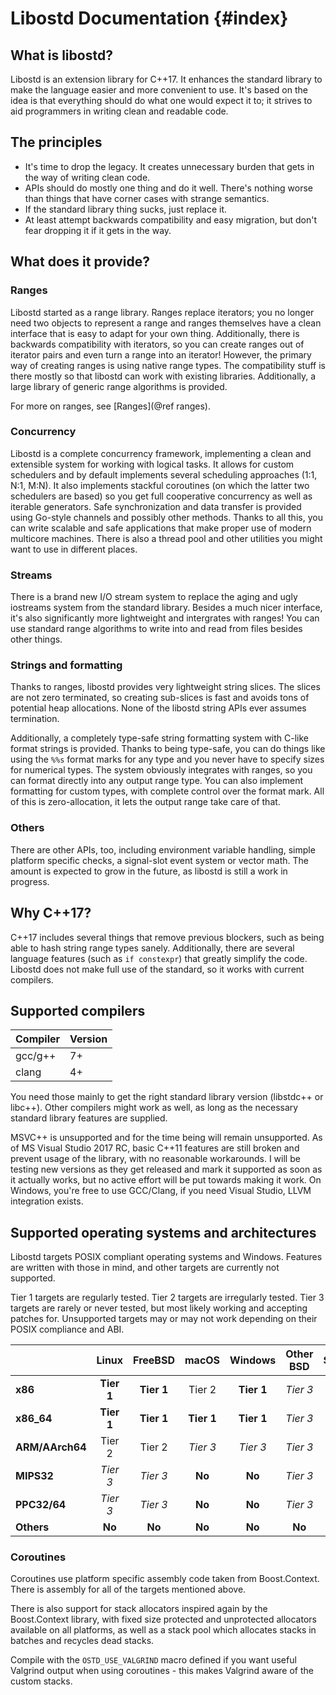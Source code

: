 # Libostd Documentation {#index}

## What is libostd?

Libostd is an extension library for C++17. It enhances the standard library
to make the language easier and more convenient to use. It's based on the
idea is that everything should do what one would expect it to; it strives
to aid programmers in writing clean and readable code.

## The principles

* It's time to drop the legacy. It creates unnecessary burden that gets in
  the way of writing clean code.
* APIs should do mostly one thing and do it well. There's nothing worse than
  things that have corner cases with strange semantics.
* If the standard library thing sucks, just replace it.
* At least attempt backwards compatibility and easy migration, but don't fear
  dropping it if it gets in the way.

## What does it provide?

### Ranges

Libostd started as a range library. Ranges replace iterators; you no longer
need two objects to represent a range and ranges themselves have a clean
interface that is easy to adapt for your own thing. Additionally, there is
backwards compatibility with iterators, so you can create ranges out of
iterator pairs and even turn a range into an iterator! However, the primary
way of creating ranges is using native range types. The compatibility stuff
is there mostly so that libostd can work with existing libraries. Additionally,
a large library of generic range algorithms is provided.

For more on ranges, see [Ranges](@ref ranges).

### Concurrency

Libostd is a complete concurrency framework, implementing a clean and
extensible system for working with logical tasks. It allows for custom
schedulers and by default implements several scheduling approaches (1:1,
N:1, M:N). It also implements stackful coroutines (on which the latter
two schedulers are based) so you get full cooperative concurrency as
well as iterable generators. Safe synchronization and data transfer is
provided using Go-style channels and possibly other methods. Thanks to
all this, you can write scalable and safe applications that make proper
use of modern multicore machines. There is also a thread pool and other
utilities you might want to use in different places.

### Streams

There is a brand new I/O stream system to replace the aging and ugly iostreams
system from the standard library. Besides a much nicer interface, it's also
significantly more lightweight and intergrates with ranges! You can use
standard range algorithms to write into and read from files besides other
things.

### Strings and formatting

Thanks to ranges, libostd provides very lightweight string slices. The
slices are not zero terminated, so creating sub-slices is fast and avoids
tons of potential heap allocations. None of the libostd string APIs ever
assumes termination.

Additionally, a completely type-safe string formatting system with C-like
format strings is provided. Thanks to being type-safe, you can do things
like using the `%%s` format marks for any type and you never have to specify
sizes for numerical types. The system obviously integrates with ranges, so
you can format directly into any output range type. You can also implement
formatting for custom types, with complete control over the format mark.
All of this is zero-allocation, it lets the output range take care of that.

### Others

There are other APIs, too, including environment variable handling, simple
platform specific checks, a signal-slot event system or vector math. The
amount is expected to grow in the future, as libostd is still a work in
progress.

## Why C++17?

C++17 includes several things that remove previous blockers, such as being
able to hash string range types sanely. Additionally, there are several
language features (such as `if constexpr`) that greatly simplify the code.
Libostd does not make full use of the standard, so it works with current
compilers.

## Supported compilers

Compiler | Version
-------- | -------
gcc/g++  | 7+
clang    | 4+

You need those mainly to get the right standard library version (libstdc++
or libc++). Other compilers might work as well, as long as the necessary
standard library features are supplied.

MSVC++ is unsupported and for the time being will remain unsupported. As of MS
Visual Studio 2017 RC, basic C++11 features are still broken and prevent usage
of the library, with no reasonable workarounds. I will be testing new versions
as they get released and mark it supported as soon as it actually works, but no
active effort will be put towards making it work. On Windows, you're free to
use GCC/Clang, if you need Visual Studio, LLVM integration exists.

## Supported operating systems and architectures

Libostd targets POSIX compliant operating systems and Windows. Features are
written with those in mind, and other targets are currently not supported.

Tier 1 targets are regularly tested. Tier 2 targets are irregularly tested.
Tier 3 targets are rarely or never tested, but most likely working and
accepting patches for. Unsupported targets may or may not work depending
on their POSIX compliance and ABI.

|                 | Linux      | FreeBSD     | macOS      | Windows     | Other BSD | Solaris  | AIX      | Others |
|-----------------|:----------:|:-----------:|:----------:|:-----------:|:---------:|:--------:|:--------:|:------:|
| **x86**         | **Tier 1** | **Tier 1**  | Tier 2     | **Tier 1**  | *Tier 3*  | *Tier 3* | **No**   | **No** |
| **x86_64**      | **Tier 1** | **Tier 1**  | **Tier 1** | **Tier 1**  | *Tier 3*  | *Tier 3* | **No**   | **No** |
| **ARM/AArch64** | Tier 2     | Tier 2      | *Tier 3*   | *Tier 3*    | *Tier 3*  | **No**   | **No**   | **No** |
| **MIPS32**      | *Tier 3*   | *Tier 3*    | **No**     | **No**      | *Tier 3*  | **No**   | **No**   | **No** |
| **PPC32/64**    | *Tier 3*   | *Tier 3*    | **No**     | **No**      | *Tier 3*  | **No**   | *Tier 3* | **No** |
| **Others**      | **No**     | **No**      | **No**     | **No**      | **No**    | **No**   | **No**   | **No** |

### Coroutines

Coroutines use platform specific assembly code taken from Boost.Context. There
is assembly for all of the targets mentioned above.

There is also support for stack allocators inspired again by the Boost.Context
library, with fixed size protected and unprotected allocators available on all
platforms, as well as a stack pool which allocates stacks in batches and
recycles dead stacks.

Compile with the `OSTD_USE_VALGRIND` macro defined if you want useful Valgrind
output when using coroutines - this makes Valgrind aware of the custom stacks.

